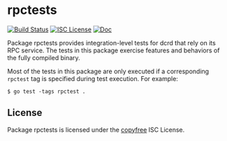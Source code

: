 rpctests
====


[![Build Status](https://github.com/leedeternal/dcrd/workflows/Build%20and%20Test/badge.svg)](https://github.com/leedeternal/dcrd/actions)
[![ISC License](https://img.shields.io/badge/license-ISC-blue.svg)](http://copyfree.org)
[![Doc](https://img.shields.io/badge/doc-reference-blue.svg)](https://pkg.go.dev/github.com/leedeternal/dcrd/internal/integration/rpctests)

Package rpctests provides integration-level tests for dcrd that rely on its RPC
service. The tests in this package exercise features and behaviors of the fully
compiled binary.

Most of the tests in this package are only executed if a corresponding `rpctest`
tag is specified during test execution. For example:

```shell
$ go test -tags rpctest .
```

## License

Package rpctests is licensed under the [copyfree](http://copyfree.org) ISC
License.
